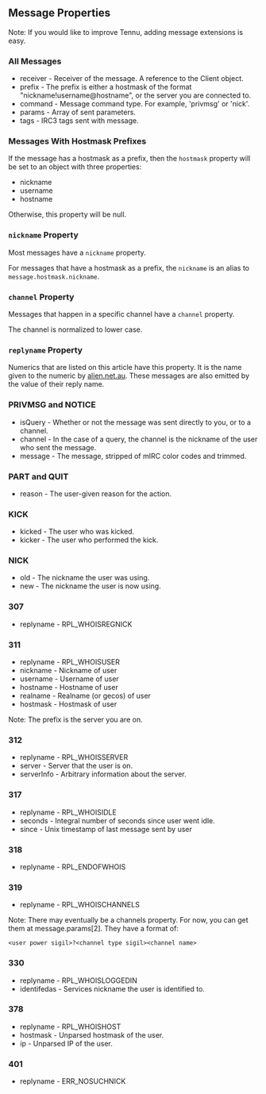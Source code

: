 ## Message Properties

Note: If you would like to improve Tennu, adding message extensions is easy.

### All Messages

* receiver   - Receiver of the message. A reference to the Client object.
* prefix     - The prefix is either a hostmask of the format "nickname!username@hostname", or the server you are connected to.
* command    - Message command type. For example, 'privmsg' or 'nick'.
* params     - Array of sent parameters.
* tags       - IRC3 tags sent with message.

### Messages With Hostmask Prefixes

If the message has a hostmask as a prefix, then the `hostmask` property will
be set to an object with three properties:

* nickname
* username
* hostname

Otherwise, this property will be null.

### `nickname` Property

Most messages have a `nickname` property.

For messages that have a hostmask as a prefix, the `nickname` is an alias to `message.hostmask.nickname`.

### `channel` Property

Messages that happen in a specific channel have a `channel` property.

The channel is normalized to lower case.

### `replyname` Property

Numerics that are listed on this article have this property. It is the name given to the numeric
by [alien.net.au](https://www.alien.net.au/irc/irc2numerics.html). These messages are also emitted by the
value of their reply name.

### PRIVMSG and NOTICE

* isQuery - Whether or not the message was sent directly to you, or to a channel.
* channel - In the case of a query, the channel is the nickname of the user who sent the message.
* message - The message, stripped of mIRC color codes and trimmed.

### PART and QUIT

* reason - The user-given reason for the action.

### KICK

* kicked - The user who was kicked.
* kicker - The user who performed the kick.

### NICK

* old - The nickname the user was using.
* new - The nickname the user is now using.

### 307

* replyname - RPL_WHOISREGNICK

### 311

* replyname - RPL_WHOISUSER
* nickname - Nickname of user
* username - Username of user
* hostname - Hostname of user
* realname - Realname (or gecos) of user
* hostmask - Hostmask of user

Note: The prefix is the server you are on.

### 312

* replyname - RPL_WHOISSERVER
* server - Server that the user is on.
* serverInfo - Arbitrary information about the server.

### 317

* replyname - RPL_WHOISIDLE
* seconds - Integral number of seconds since user went idle.
* since - Unix timestamp of last message sent by user


### 318

* replyname - RPL_ENDOFWHOIS

### 319

* replyname - RPL_WHOISCHANNELS

Note: There may eventually be a channels property. For now, you can
get them at message.params[2]. They have a format of:

```
<user power sigil>?<channel type sigil><channel name>
```

### 330

* replyname - RPL_WHOISLOGGEDIN
* identifedas - Services nickname the user is identified to.

### 378

* replyname - RPL_WHOISHOST
* hostmask - Unparsed hostmask of the user.
* ip - Unparsed IP of the user.

### 401

* replyname - ERR_NOSUCHNICK
